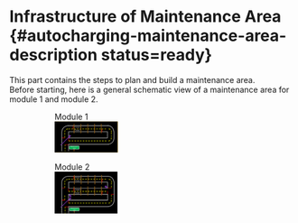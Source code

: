 # Infrastructure of Maintenance Area {#autocharging-maintenance-area-description status=ready}

This part contains the steps to plan and build a maintenance area.  
Before starting, here is a general schematic view of a maintenance area for module 1 and module 2.


<figure class="flow-subfigures">  
    <figure>
        <figcaption>Module 1</figcaption>
        <img style='width:8em' src="images/module_1.png"/>
    </figure>
    <figure>  
        <figcaption>Module 2</figcaption>
        <img style='width:8em' src="images/module_2.png"/>
    </figure>
</figure>
